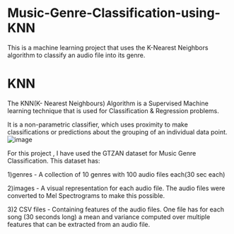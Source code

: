 # Music-Genre-Classification-using-KNN
This is a machine learning project that uses the K-Nearest Neighbors algorithm to classify an audio file into its genre.
# KNN
The KNN(K- Nearest Neighbours) Algorithm is a Supervised Machine learning technique that is used for Classification & Regression problems.

It is a non-parametric classifier, which uses proximity to make classifications or predictions about the grouping of an individual data point.
![image](https://github.com/Neetithapa/Music-Genre-Classification-using-KNN/assets/113099605/012bb817-8cf9-4174-aa71-5968360b6bc8)

For this project , I have used the GTZAN dataset for Music Genre Classification. 
This dataset has:

1)genres - A collection of 10 genres with 100 audio files each(30 sec each)

2)images - A visual representation for each audio file. The audio files were converted to Mel Spectrograms to make this possible.

3)2 CSV files - Containing features of the audio files. One file has for each song (30 seconds long) a mean and variance computed over multiple features that can be extracted from an audio file.




